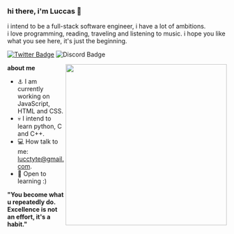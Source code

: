 ### hi there, i'm Luccas 👋

i intend to be a full-stack software engineer, i have a lot of ambitions. 
<br>i love programming, reading, traveling and listening to music.
i hope you like what you see here, it's just the beginning.
   
[![Twitter Badge](	https://img.shields.io/badge/Twitter-06804D?style=for-the-badge&logo=twitter&logoColor=white)](https://twitter.com/davittiw)
![Discord Badge](https://img.shields.io/badge/Discord-17941E?style=for-the-badge&logo=discord&logoColor=white)

<div>
    <img src="https://user-images.githubusercontent.com/110313699/182006278-4a873026-699b-42c6-8268-2167dddc61a0.gif" target="autoplay" align="right" width="370"/>
  
**about me**

- ⚓ I am currently working on JavaScript, HTML and CSS.
- 💀 I intend to learn python, C and C++.
- 💻 How talk to me: lucctyte@gmail.com.
- 🧠 Open to learning :)

**"You become what u repeatedly do. 
Excellence is not an effort, it's a habit."**

</div>
